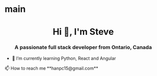 # main

<h1 align="center">Hi 👋, I'm Steve</h1>
<h3 align="center">A passionate full stack developer from Ontario, Canada</h3>
<ul> 
  <li> 🌱 I’m currently learning Python, React and Angular </li>
</ul>

<p> 📫 How to reach me **hanpc15@gmail.com** </p>
